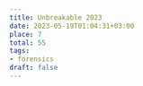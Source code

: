 ```yaml
---
title: Unbreakable 2023
date: 2023-05-19T01:04:31+03:00
place: 7
total: 55
tags:
- forensics
draft: false
---
```

